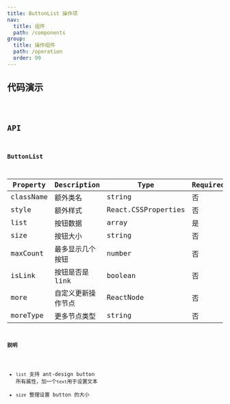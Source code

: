 ```yaml
---
title: ButtonList 操作项
nav:
  title: 组件
  path: /components
group:
  title: 操作组件
  path: /operation
  order: 99
---
```


## 代码演示

<code src="./demo/simple.tsx" />

## API

### ButtonList

| Property  | Description        | Type                | Required | Default   | Alternative    |
| --------- | ------------------ | ------------------- | -------- | --------- | -------------- |
| className | 额外类名           | string              | 否       | --        | --             |
| style     | 额外样式           | React.CSSProperties | 否       | --        | --             |
| list      | 按钮数据           | array               | 是       | `[]`      | --             |
| size      | 按钮大小           | string              | 否       | `default` | --             |
| maxCount  | 最多显示几个按钮   | number              | 否       | `3`       | --             |
| isLink    | 按钮是否是 link    | boolean             | 否       | `false`   | --             |
| more      | 自定义更新操作节点 | ReactNode           | 否       | --        | --             |
| moreType  | 更多节点类型       | string              | 否       | --        | `text`, `icon` |

**説明**

- `list` 支持 ant-design button 所有属性，加一个`text`用于设置文本
- `size` 整理设置 button 的大小
